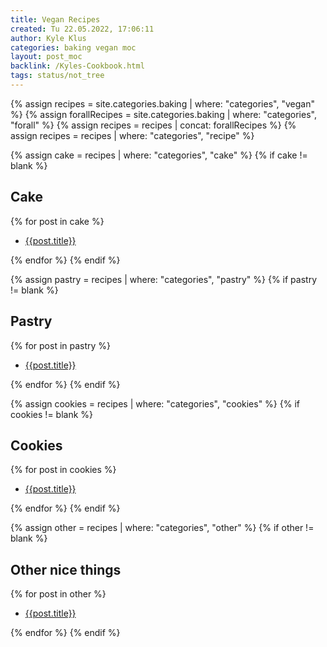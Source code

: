 ```yaml
---
title: Vegan Recipes
created: Tu 22.05.2022, 17:06:11
author: Kyle Klus
categories: baking vegan moc
layout: post_moc
backlink: /Kyles-Cookbook.html
tags: status/not_tree
---
```

{% assign recipes = site.categories.baking | where: "categories", "vegan" %}
{% assign forallRecipes = site.categories.baking | where: "categories", "forall" %}
{% assign recipes = recipes | concat: forallRecipes %}
{% assign recipes = recipes | where: "categories", "recipe" %}

{% assign cake = recipes | where: "categories", "cake" %}
{% if cake != blank %}

## Cake

{% for post in cake %}

- [{{post.title}}]({{post.url}})

{% endfor %}
{% endif %}

{% assign pastry = recipes | where: "categories", "pastry" %}
{% if pastry != blank %}

## Pastry

{% for post in pastry %}

- [{{post.title}}]({{post.url}})

{% endfor %}
{% endif %}

{% assign cookies = recipes | where: "categories", "cookies" %}
{% if cookies != blank %}

## Cookies

{% for post in cookies %}

- [{{post.title}}]({{post.url}})

{% endfor %}
{% endif %}

{% assign other = recipes | where: "categories", "other" %}
{% if other != blank %}

## Other nice things

{% for post in other %}

- [{{post.title}}]({{post.url}})

{% endfor %}
{% endif %}
